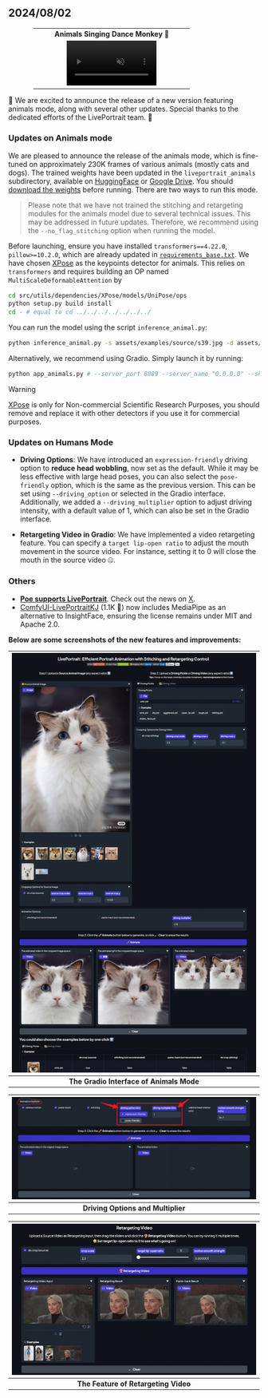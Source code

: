 ## 2024/08/02

<table class="center" style="width: 80%; margin-left: auto; margin-right: auto;">
<tr>
    <td style="text-align: center"><b>Animals Singing Dance Monkey 🎤</b></td>
</tr>

<tr>
    <td style="border: none; text-align: center;">
        <video controls loop src="https://github.com/user-attachments/assets/38d5b6e5-d29b-458d-9f2c-4dd52546cb41" muted="false" style="width: 60%;"></video>
    </td>
</tr>
</table>


🎉 We are excited to announce the release of a new version featuring animals mode, along with several other updates. Special thanks to the dedicated efforts of the LivePortrait team. 💪

### Updates on Animals mode
We are pleased to announce the release of the animals mode, which is fine-tuned on approximately 230K frames of various animals (mostly cats and dogs). The trained weights have been updated in the `liveportrait_animals` subdirectory, available on [HuggingFace](https://huggingface.co/KwaiVGI/LivePortrait/tree/main/) or [Google Drive](https://drive.google.com/drive/u/0/folders/1UtKgzKjFAOmZkhNK-OYT0caJ_w2XAnib). You should [download the weights](https://github.com/KwaiVGI/LivePortrait?tab=readme-ov-file#2-download-pretrained-weights) before running. There are two ways to run this mode.

> Please note that we have not trained the stitching and retargeting modules for the animals model due to several technical issues. This may be addressed in future updates. Therefore, we recommend using the `--no_flag_stitching` option when running the model.

Before launching, ensure you have installed `transformers==4.22.0`, `pillow>=10.2.0`, which are already updated in  [`requirements_base.txt`](../../../requirements_base.txt). We have chosen [XPose](https://github.com/IDEA-Research/X-Pose) as the keypoints detector for animals. This relies on `transformers` and requires building an OP named `MultiScaleDeformableAttention` by
```bash
cd src/utils/dependencies/XPose/models/UniPose/ops
python setup.py build install
cd - # equal to cd ../../../../../../../
```

You can run the model using the script `inference_animal.py`:
```bash
python inference_animal.py -s assets/examples/source/s39.jpg -d assets/examples/driving/wink.pkl --no_flag_stitching --driving_multiplier 1.75
```

Alternatively, we recommend using Gradio. Simply launch it by running:
```bash
python app_animals.py # --server_port 8889 --server_name "0.0.0.0" --share
```

> [!WARNING]
> [XPose](https://github.com/IDEA-Research/X-Pose) is only for Non-commercial Scientific Research Purposes, you should remove and replace it with other detectors if you use it for commercial purposes.

### Updates on Humans Mode

- **Driving Options**: We have introduced an `expression-friendly` driving option to **reduce head wobbling**, now set as the default. While it may be less effective with large head poses, you can also select the `pose-friendly` option, which is the same as the previous version. This can be set using `--driving_option` or selected in the Gradio interface. Additionally, we added a `--driving_multiplier` option to adjust driving intensity, with a default value of 1, which can also be set in the Gradio interface.

- **Retargeting Video in Gradio**: We have implemented a video retargeting feature. You can specify a `target lip-open ratio` to adjust the mouth movement in the source video. For instance, setting it to 0 will close the mouth in the source video 🤐.

### Others

- [**Poe supports LivePortrait**](https://poe.com/LivePortrait). Check out the news on [X](https://x.com/poe_platform/status/1816136105781256260).
- [ComfyUI-LivePortraitKJ](https://github.com/kijai/ComfyUI-LivePortraitKJ) (1.1K 🌟) now includes MediaPipe as an alternative to InsightFace, ensuring the license remains under MIT and Apache 2.0.



**Below are some screenshots of the new features and improvements:**

| ![The Gradio Interface of Animals Mode](../animals-mode-gradio-2024-08-02.jpg) |
|:---:|
| **The Gradio Interface of Animals Mode** |

| ![Driving Options and Multiplier](../driving-option-multiplier-2024-08-02.jpg) |
|:---:|
| **Driving Options and Multiplier** |

| ![The Feature of Retargeting Video](../retargeting-video-2024-08-02.jpg) |
|:---:|
| **The Feature of Retargeting Video** |
